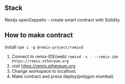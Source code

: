 ## Stack
Nextjs
openZeppelin - create smart contract with Solidity
<!-- web3.js - connect between react and solidity -->

## How to make contract
install
```npm i -g @remix-project/remixd```

1. Connect to remix-IDE(web)
```remixd -s . --remix-ide https://remix.ethereum.org```
2. visit https://remix.ethereum.org
2. Change workspace to localhost
3. Make contract and press deploy(polygon mumbai)